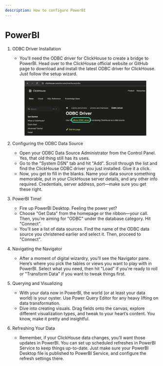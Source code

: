 ```yaml
---
description: How to configure PowerBI
---
```


# PowerBI

1.  ODBC Driver Installation

    * You'll need the ODBC driver for ClickHouse to create a bridge to PowerBI. Head over to the ClickHouse official website or GitHub page to download and install the latest ODBC driver for ClickHouse. Just follow the setup wizard.

    <div align="left">

    <figure><img src="../../.gitbook/assets/1 (17).png" alt=""><figcaption></figcaption></figure>

    </div>
2. Configuring the ODBC Data Source
   * Open your ODBC Data Source Administrator from the Control Panel. Yes, that old thing still has its uses.
   * Go to the "System DSN" tab and hit "Add". Scroll through the list and find the ClickHouse ODBC driver you just installed. Give it a click.
   * Now, you get to fill in the blanks. Name your data source something memorable, put in your ClickHouse server details, and any other info required. Credentials, server address, port—make sure you get these right.
3. PowerBI Time!
   * Fire up PowerBI Desktop. Feeling the power yet?
   * Choose "Get Data" from the homepage or the ribbon—your call. Then, you’re aiming for "ODBC" under the database category. Hit "Connect".
   * You'll see a list of data sources. Find the name of the ODBC data source you christened earlier and select it. Then, proceed to "Connect".
4. Navigating the Navigator
   * After a moment of digital wizardry, you’ll see the Navigator pane. Here’s where you pick the tables or views you want to play with in PowerBI. Select what you need, then hit "Load" if you're ready to roll or "Transform Data" if you want to tweak things first.
5. Querying and Visualizing
   * With your data now in PowerBI, the world (or at least your data world) is your oyster. Use Power Query Editor for any heavy lifting on data transformation.
   * Dive into creating visuals. Drag fields onto the canvas, explore different visualization types, and tweak to your heart’s content. You know, make it pretty and insightful.
6. Refreshing Your Data
   * Remember, if your ClickHouse data changes, you’ll want those updates in PowerBI. You can set up scheduled refreshes in PowerBI Service to keep things up-to-date. Just make sure your PowerBI Desktop file is published to PowerBI Service, and configure the refresh settings there.
